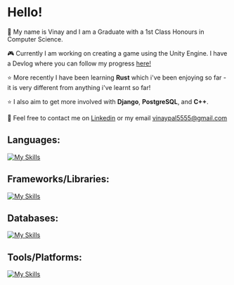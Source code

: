 # Hello!

:wave: My name is Vinay and I am a Graduate with a 1st Class Honours in Computer Science.

:video_game: Currently I am working on creating a game using the Unity Engine. I have a Devlog where you can follow my progress [here!](https://infernalarena.wordpress.com/)

:star: More recently I have been learning **Rust** which i've been enjoying so far - it is very different from anything i've learnt so far!

:star: I also aim to get more involved with **Django**, **PostgreSQL**, and **C++**.

:link: Feel free to contact me on [Linkedin](https://www.linkedin.com/in/vinay-kirk-pal/) or my email vinaypal5555@gmail.com

## Languages:
[![My Skills](https://skillicons.dev/icons?i=py,java,rust,r,cs,cpp,js,ts,html,css)](https://skillicons.dev)

## Frameworks/Libraries:
[![My Skills](https://skillicons.dev/icons?i=flask,django,fastapi,spring,nodejs,vue,react,tailwind,bootstrap)](https://skillicons.dev)

## Databases:
[![My Skills](https://skillicons.dev/icons?i=mysql,mongodb,sqlite)](https://skillicons.dev)

## Tools/Platforms:
[![My Skills](https://skillicons.dev/icons?i=docker,azure,git,visualstudio,vscode,powershell)](https://skillicons.dev)

<!--
**VinPal5554/VinPal5554** is a ✨ _special_ ✨ repository because its `README.md` (this file) appears on your GitHub profile.

Here are some ideas to get you started:

- 🔭 I’m currently working on ...
- 🌱 I’m currently learning ...
- 👯 I’m looking to collaborate on ...
- 🤔 I’m looking for help with ...
- 💬 Ask me about ...
- 📫 How to reach me: ...
- 😄 Pronouns: ...
- ⚡ Fun fact: ...
-->
